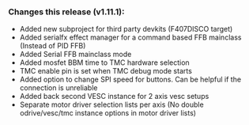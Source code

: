 ### Changes this release (v1.11.1):
- Added new subproject for third party devkits (F407DISCO target)
- Added serialfx effect manager for a command based FFB mainclass (Instead of PID FFB)
- Added Serial FFB mainclass mode
- Added mosfet BBM time to TMC hardware selection
- TMC enable pin is set when TMC debug mode starts
- Added option to change SPI speed for buttons. Can be helpful if the connection is unreliable
- Added back second VESC instance for 2 axis vesc setups
- Separate motor driver selection lists per axis (No double odrive/vesc/tmc instance options in motor driver lists)